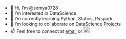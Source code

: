 - 👋 Hi, I’m @somya0728
- 👀 I’m interested in DataScience
- 🌱 I’m currently learning Python, Statics, Pyspark
- 💞️ I’m looking to collaborate on DataScience Projects
- 📫 Feel free to connect at [email](mailto:somyasingh018j@gmail.com) or <a href="https://www.linkedin.com/in/somyasingh0728/">
  <img  alt="Somya's LinkedIN" width="20px" src="https://raw.githubusercontent.com/peterthehan/peterthehan/master/assets/linkedin.svg" />  
  
 
  
   
<!---
somya0728/somya0728 is a ✨ special ✨ repository because its `README.md` (this file) appears on your GitHub profile.
You can click the Preview link to take a look at your changes.
--->
